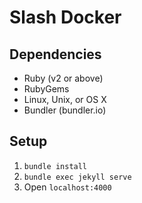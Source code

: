 # Slash Docker

## Dependencies
- Ruby (v2 or above)
- RubyGems
- Linux, Unix, or OS X
- Bundler (bundler.io)

## Setup
1. `bundle install`
2. `bundle exec jekyll serve`
3. Open `localhost:4000`
